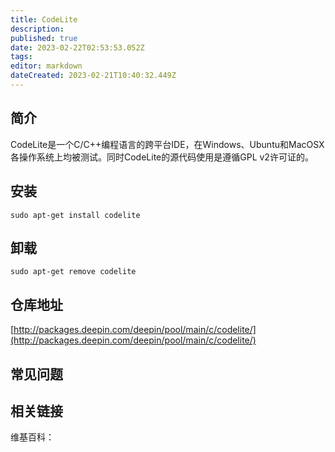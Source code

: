 ```yaml
---
title: CodeLite
description: 
published: true
date: 2023-02-22T02:53:53.052Z
tags: 
editor: markdown
dateCreated: 2023-02-21T10:40:32.449Z
---
```


## 简介

CodeLite是一个C/C++编程语言的跨平台IDE，在Windows、Ubuntu和MacOSX各操作系统上均被测试。同时CodeLite的源代码使用是遵循GPL v2许可证的。

## 安装

`sudo apt-get install codelite`

## 卸载

`sudo apt-get remove codelite`

## 仓库地址

[http://packages.deepin.com/deepin/pool/main/c/codelite/](http://packages.deepin.com/deepin/pool/main/c/codelite/)

## 常见问题

## 相关链接

维基百科：
